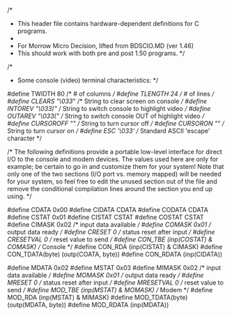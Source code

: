 /*
 * This header file contains hardware-dependent definitions for C programs.
 *
 * For Morrow Micro Decision, lifted from BDSCIO.MD (ver 1.46)
 * This should work with both pre and post 1.50 programs.
 */

/*
 * Some console (video) terminal characteristics:
 */

#define TWIDTH	80	/* # of columns	*/
#define TLENGTH	24	/* # of lines	*/
#define CLEARS	"\033*"	/* String to clear screen on console	*/
#define INTOREV	"\033)"	/* String to switch console to highlight video */
#define OUTAREV "\033("	/* String to switch console OUT of highlight video */
#define CURSOROFF ""	/* String to turn cursor off	*/
#define CURSORON ""	/* String to turn cursor on	*/
#define ESC	'\033'	/* Standard ASCII 'escape' character	*/


/*
	The following definitions provide a portable low-level interface
	for direct I/O to the  console and modem devices. The values
	used here are only for example; be certain to go in and customize
	them for your system! Note that only one of the two sections
	(I/O port vs. memory mapped) will be needed for your system,
	so feel free to edit the unused section out of the file and remove
	the conditional compilation lines around the section you end up
	using.
*/

#define CDATA		0x00
#define CIDATA		CDATA
#define CODATA		CDATA
#define CSTAT		0x01
#define CISTAT		CSTAT
#define COSTAT		CSTAT
#define CIMASK		0x02			/* input data available */
#define COMASK		0x01			/* output data ready */
#define CRESET		0			/* status reset after input */
#define CRESETVAL	0			/* reset value to send */
#define CON_TBE		(inp(COSTAT) & COMASK)	/* Console */
#define CON_RDA		(inp(CISTAT) & CIMASK)
#define CON_TDATA(byte)	(outp(COATA, byte))
#define CON_RDATA	(inp(CIDATA))

#define MDATA		0x02
#define MSTAT		0x03
#define MIMASK		0x02			/* input data available */
#define MOMASK		0x01			/* output data ready */
#define MRESET		0			/* status reset after input */
#define MRESETVAL	0			/* reset value to send */
#define	MOD_TBE		(inp(MSTAT) & MOMASK)	/* Modem */
#define MOD_RDA		(inp(MSTAT) & MIMASK)
#define	MOD_TDATA(byte)	(outp(MDATA, byte))
#define	MOD_RDATA	(inp(MDATA))
